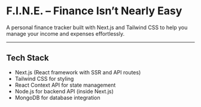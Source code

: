 # F.I.N.E. – Finance Isn’t Nearly Easy

A personal finance tracker built with Next.js and Tailwind CSS to help you manage your income and expenses effortlessly.

---


## Tech Stack

- Next.js (React framework with SSR and API routes)
- Tailwind CSS for styling
- React Context API for state management
- Node.js for backend API (inside Next.js)
- MongoDB  for database integration